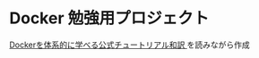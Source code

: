 # Docker 勉強用プロジェクト
[Dockerを体系的に学べる公式チュートリアル和訳
](https://qiita.com/Michinosuke/items/5778e0d9e9c04038903c)を読みながら作成
